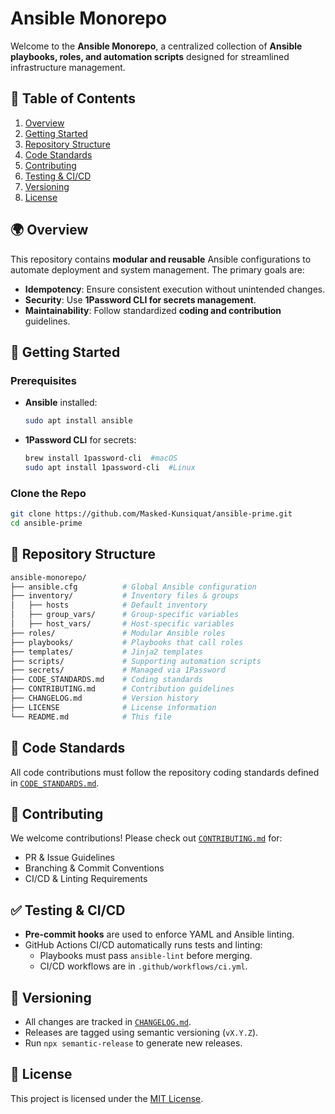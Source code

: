 # Ansible Monorepo

Welcome to the **Ansible Monorepo**, a centralized collection of **Ansible playbooks, roles, and automation scripts** designed for streamlined infrastructure management.

## 📌 Table of Contents
1. [Overview](#-overview)
2. [Getting Started](#-getting-started)
3. [Repository Structure](#-repository-structure)
4. [Code Standards](#-code-standards)
5. [Contributing](#-contributing)
6. [Testing & CI/CD](#-testing--cicd)
7. [Versioning](#-versioning)
8. [License](#-license)

## 🌍 Overview
This repository contains **modular and reusable** Ansible configurations to automate deployment and system management. The primary goals are:
- **Idempotency**: Ensure consistent execution without unintended changes.
- **Security**: Use **1Password CLI for secrets management**.
- **Maintainability**: Follow standardized **coding and contribution** guidelines.

## 🚀 Getting Started
### Prerequisites

- **Ansible** installed:  

    ```sh
    sudo apt install ansible
    ```

- **1Password CLI** for secrets:

    ```sh 
    brew install 1password-cli  #macOS
    sudo apt install 1password-cli  #Linux
    ```

### Clone the Repo

```sh
git clone https://github.com/Masked-Kunsiquat/ansible-prime.git
cd ansible-prime
```

## 📂 Repository Structure

```sh
ansible-monorepo/
├── ansible.cfg          # Global Ansible configuration
├── inventory/           # Inventory files & groups
│   ├── hosts            # Default inventory
│   ├── group_vars/      # Group-specific variables
│   ├── host_vars/       # Host-specific variables
├── roles/               # Modular Ansible roles
├── playbooks/           # Playbooks that call roles
├── templates/           # Jinja2 templates
├── scripts/             # Supporting automation scripts
├── secrets/             # Managed via 1Password
├── CODE_STANDARDS.md    # Coding standards
├── CONTRIBUTING.md      # Contribution guidelines
├── CHANGELOG.md         # Version history
├── LICENSE              # License information
└── README.md            # This file
```


## 📝 Code Standards
All code contributions must follow the repository coding standards defined in [`CODE_STANDARDS.md`](CODE_STANDARDS.md).

## 🔧 Contributing
We welcome contributions! Please check out [`CONTRIBUTING.md`](CONTRIBUTING.md) for:

- PR & Issue Guidelines
- Branching & Commit Conventions
- CI/CD & Linting Requirements


## ✅ Testing & CI/CD
- **Pre-commit hooks** are used to enforce YAML and Ansible linting.
- GitHub Actions CI/CD automatically runs tests and linting:
    - Playbooks must pass `ansible-lint` before merging.
    - CI/CD workflows are in `.github/workflows/ci.yml`.

## 📌 Versioning
- All changes are tracked in [`CHANGELOG.md`](CHANGELOG.md).
- Releases are tagged using semantic versioning (`vX.Y.Z`).
- Run `npx semantic-release` to generate new releases.

## 📜 License
This project is licensed under the [MIT License](LICENSE).
